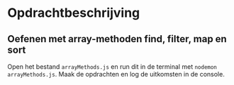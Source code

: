 # Opdrachtbeschrijving
## Oefenen met array-methoden find, filter, map en sort

Open het bestand `arrayMethods.js` en run dit in de terminal met `nodemon arrayMethods.js`. Maak de opdrachten en log de uitkomsten in de console.
